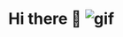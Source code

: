 # Hi there 👋 ![gif](https://github.githubassets.com/images/mona-whisper.gif)

<!-- ![genie beanie](https://i.imgur.com/myAHVLP.jpg) -->


<!--
**jsmithdev/jsmithdev** is a ✨ _special_ ✨ repository because its `README.md` (this file) appears on your GitHub profile.

Here are some ideas to get you started:

- 🔭 I’m currently working on ...
- 🌱 I’m currently learning ...
- 👯 I’m looking to collaborate on ...
- 🤔 I’m looking for help with ...
- 💬 Ask me about ...
- 📫 How to reach me: ...
- 😄 Pronouns: ...
- ⚡ Fun fact: ...
-->
